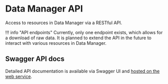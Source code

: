 # Data Manager API

Access to resources in Data Manager via a RESTful API.

!!! info "API endpoints"
    Currently, only one endpoint exists, which allows for a download of raw data. It is planned to extend the API in
    the future to interact with various resources in Data Manager.


## Swagger API docs

Detailed API documentation is available via Swagger UI and [hosted on the web service](https://download.qbic.uni-tuebingen.de/swagger-ui/index.html). 


